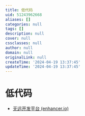 ```yaml
---
title: 低代码
uid: 51243962668
aliases: []
categories: null
tags: []
description: null
cover: null
cssclasses: null
author: null
domain: null
originalLink: null
createTime: '2024-04-19 13:37:45'
updateTime: '2024-04-19 13:37:45'
---
```


# 低代码

- [无远开发平台 (enhancer.io)](https://enhancer.io/)
